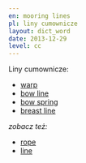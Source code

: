 ```yaml
---
en: mooring lines
pl: liny cumownicze
layout: dict_word
date: 2013-12-29
level: cc
---
```


Liny cumownicze:

* [warp](/dict/mooring/warp.html)
* [bow line](/dict/mooring/bow-line.html)
* [bow spring](/dict/mooring/bow-spring.html)
* [breast line](/dict/mooring/breast-line.html)


*zobacz też:*

* [rope](/dict/yacht-parts/rigging/rope.html)
* [line](/dict/yacht-parts/rigging/line.html)

